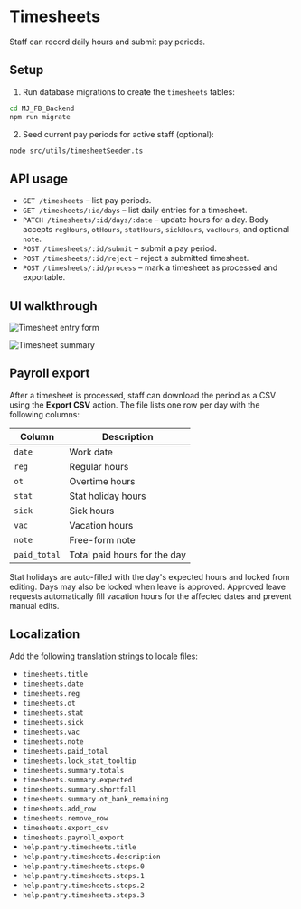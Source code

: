 # Timesheets

Staff can record daily hours and submit pay periods.

## Setup

1. Run database migrations to create the `timesheets` tables:

```bash
cd MJ_FB_Backend
npm run migrate
```

2. Seed current pay periods for active staff (optional):

```bash
node src/utils/timesheetSeeder.ts
```

## API usage

- `GET /timesheets` – list pay periods.
- `GET /timesheets/:id/days` – list daily entries for a timesheet.
- `PATCH /timesheets/:id/days/:date` – update hours for a day. Body accepts `regHours`, `otHours`, `statHours`, `sickHours`, `vacHours`, and optional `note`.
- `POST /timesheets/:id/submit` – submit a pay period.
- `POST /timesheets/:id/reject` – reject a submitted timesheet.
- `POST /timesheets/:id/process` – mark a timesheet as processed and exportable.

## UI walkthrough

![Timesheet entry form](https://via.placeholder.com/600x400?text=Timesheet+Entry+Form)

![Timesheet summary](https://via.placeholder.com/600x400?text=Timesheet+Summary)

## Payroll export

After a timesheet is processed, staff can download the period as a CSV using the **Export CSV** action. The file lists one row per day with the following columns:

| Column | Description |
| --- | --- |
| `date` | Work date |
| `reg` | Regular hours |
| `ot` | Overtime hours |
| `stat` | Stat holiday hours |
| `sick` | Sick hours |
| `vac` | Vacation hours |
| `note` | Free-form note |
| `paid_total` | Total paid hours for the day |

Stat holidays are auto-filled with the day's expected hours and locked from editing. Days may also be locked when leave is approved.
Approved leave requests automatically fill vacation hours for the affected dates and prevent manual edits.

## Localization

Add the following translation strings to locale files:

- `timesheets.title`
- `timesheets.date`
- `timesheets.reg`
- `timesheets.ot`
- `timesheets.stat`
- `timesheets.sick`
- `timesheets.vac`
- `timesheets.note`
- `timesheets.paid_total`
- `timesheets.lock_stat_tooltip`
- `timesheets.summary.totals`
- `timesheets.summary.expected`
- `timesheets.summary.shortfall`
- `timesheets.summary.ot_bank_remaining`
- `timesheets.add_row`
- `timesheets.remove_row`
- `timesheets.export_csv`
- `timesheets.payroll_export`
- `help.pantry.timesheets.title`
- `help.pantry.timesheets.description`
- `help.pantry.timesheets.steps.0`
- `help.pantry.timesheets.steps.1`
- `help.pantry.timesheets.steps.2`
- `help.pantry.timesheets.steps.3`

